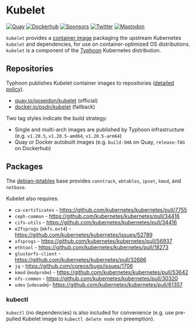 # Kubelet
[![Quay](https://img.shields.io/badge/container-quay-green)](https://quay.io/repository/poseidon/kubelet)
[![Dockerhub](https://img.shields.io/badge/container-dockerhub-blue)](https://hub.docker.com/r/psdn/kubelet)
[![Sponsors](https://img.shields.io/github/sponsors/poseidon?logo=github)](https://github.com/sponsors/poseidon)
[![Twitter](https://img.shields.io/badge/follow-news-1da1f2?logo=twitter)](https://twitter.com/typhoon8s)
[![Mastodon](https://img.shields.io/badge/follow-news-6364ff?logo=mastodon)](https://fosstodon.org/@poseidon)

`kubelet` provides a [container image](https://quay.io/repository/poseidon/kubelet) packaging the upstream Kubernetes `kubelet` and dependencies, for use on container-optimized OS distributions. `kubelet` is a component of the [Typhoon](https://github.com/poseidon/typhoon) Kubernetes distribution.

## Repositories

Typhoon publishes Kubelet container images to repositories ([detailed policy](https://typhoon.psdn.io/topics/security/#container-images)).

* [quay.io/poseidon/kubelet](https://quay.io/repository/poseidon/kubelet) (official)
* [docker.io/psdn/kubelet](https://hub.docker.com/repository/docker/psdn/kubelet) (fallback)

Two tag styles indicate the build strategy:

* Single and multi-arch images are published by Typhoon infrastructure (e.g. `v1.20.5`, `v1.20.5-amd64`, `v1.20.5-arm64`)
* Quay or Docker autobuilt images (e.g. `build-SHA` on Quay, `release-TAG` on Dockerhub)

## Packages

The [debian-iptables](https://github.com/kubernetes/kubernetes/tree/master/build/debian-iptables) base provides `conntrack`, `ebtables`, `ipset`, `kmod`, and `netbase`.

Kubelet also requires:

* `ca-certificates` - https://github.com/kubernetes/kubernetes/pull/7755
* `ceph-common` - https://github.com/kubernetes/kubernetes/pull/34416
* `cifs-utils` - https://github.com/kubernetes/kubernetes/pull/34416
* `e2fsprogs` (`mkfs.ext4`) - https://github.com/kubernetes/kubernetes/issues/52789
* `xfsprogs` - https://github.com/kubernetes/kubernetes/pull/56937
* `ethtool` - https://github.com/kubernetes/kubernetes/pull/18273
* `glusterfs-client` - https://github.com/kubernetes/kubernetes/pull/32686
* `jq` - https://github.com/coreos/bugs/issues/1706
* `kmod` (`modprobe`) - https://github.com/kubernetes/kubernetes/pull/53642
* `nfs-common` - https://github.com/kubernetes/kubernetes/pull/30320
* `udev` (`udevadm`)- https://github.com/kubernetes/kubernetes/pull/61357

### kubectl

`kubectl` (no dependencies) is also included for convenience (e.g. use pre-pulled Kubelet image to `kubectl delete node` on preemption).
